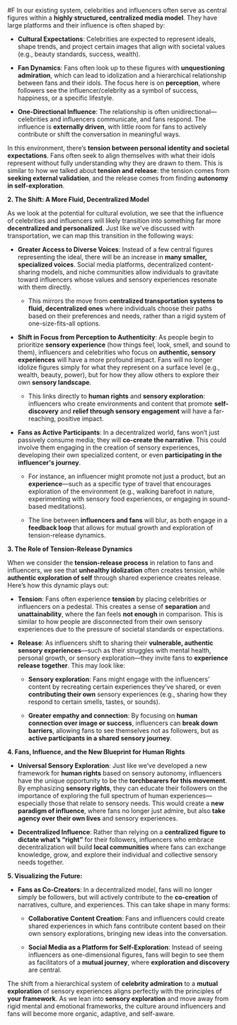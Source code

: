  #F In our existing system, celebrities and influencers often serve as central figures within a **highly structured, centralized media model**. They have large platforms and their influence is often shaped by:

- **Cultural Expectations**: Celebrities are expected to represent ideals, shape trends, and project certain images that align with societal values (e.g., beauty standards, success, wealth).
    
- **Fan Dynamics**: Fans often look up to these figures with **unquestioning admiration**, which can lead to idolization and a hierarchical relationship between fans and their idols. The focus here is on **perception**, where followers see the influencer/celebrity as a symbol of success, happiness, or a specific lifestyle.
    
- **One-Directional Influence**: The relationship is often unidirectional—celebrities and influencers communicate, and fans respond. The influence is **externally driven**, with little room for fans to actively contribute or shift the conversation in meaningful ways.
    

In this environment, there’s **tension between personal identity and societal expectations**. Fans often seek to align themselves with what their idols represent without fully understanding why they are drawn to them. This is similar to how we talked about **tension and release**: the tension comes from **seeking external validation**, and the release comes from finding **autonomy in self-exploration**.

 **2. The Shift: A More Fluid, Decentralized Model**

As we look at the potential for cultural evolution, we see that the influence of celebrities and influencers will likely transition into something far more **decentralized and personalized**. Just like we’ve discussed with transportation, we can map this transition in the following ways:

- **Greater Access to Diverse Voices**: Instead of a few central figures representing the ideal, there will be an increase in **many smaller, specialized voices**. Social media platforms, decentralized content-sharing models, and niche communities allow individuals to gravitate toward influencers whose values and sensory experiences resonate with them directly.
    
    - This mirrors the move from **centralized transportation systems to fluid, decentralized ones** where individuals choose their paths based on their preferences and needs, rather than a rigid system of one-size-fits-all options.
        
- **Shift in Focus from Perception to Authenticity**: As people begin to prioritize **sensory experience** (how things feel, look, smell, and sound to them), influencers and celebrities who focus on **authentic, sensory experiences** will have a more profound impact. Fans will no longer idolize figures simply for what they represent on a surface level (e.g., wealth, beauty, power), but for how they allow others to explore their own **sensory landscape**.
    
    - This links directly to **human rights** and **sensory exploration**: influencers who create environments and content that promote **self-discovery** and **relief through sensory engagement** will have a far-reaching, positive impact.
        
- **Fans as Active Participants**: In a decentralized world, fans won’t just passively consume media; they will **co-create the narrative**. This could involve them engaging in the creation of sensory experiences, developing their own specialized content, or even **participating in the influencer's journey**.
    
    - For instance, an influencer might promote not just a product, but an **experience**—such as a specific type of travel that encourages exploration of the environment (e.g., walking barefoot in nature, experimenting with sensory food experiences, or engaging in sound-based meditations).
        
    - The line between **influencers and fans** will blur, as both engage in a **feedback loop** that allows for mutual growth and exploration of tension-release dynamics.
        

 **3. The Role of Tension-Release Dynamics**

When we consider the **tension-release process** in relation to fans and influencers, we see that **unhealthy idolization** often creates tension, while **authentic exploration of self** through shared experience creates release. Here’s how this dynamic plays out:

- **Tension**: Fans often experience **tension** by placing celebrities or influencers on a pedestal. This creates a sense of **separation** and **unattainability**, where the fan feels **not enough** in comparison. This is similar to how people are disconnected from their own sensory experiences due to the pressure of societal standards or expectations.
    
- **Release**: As influencers shift to sharing their **vulnerable, authentic sensory experiences**—such as their struggles with mental health, personal growth, or sensory exploration—they invite fans to **experience release together**. This may look like:
    
    - **Sensory exploration**: Fans might engage with the influencers’ content by recreating certain experiences they’ve shared, or even **contributing their own** sensory experiences (e.g., sharing how they respond to certain smells, tastes, or sounds).
        
    - **Greater empathy and connection**: By focusing on **human connection over image or success**, influencers can **break down barriers**, allowing fans to see themselves not as followers, but as **active participants in a shared sensory journey**.
        

 **4. Fans, Influence, and the New Blueprint for Human Rights**

- **Universal Sensory Exploration**: Just like we’ve developed a new framework for **human rights** based on sensory autonomy, influencers have the unique opportunity to be the **torchbearers for this movement**. By emphasizing **sensory rights**, they can educate their followers on the importance of exploring the full spectrum of human experiences—especially those that relate to sensory needs. This would create a **new paradigm of influence**, where fans no longer just admire, but also **take agency over their own lives** and sensory experiences.
    
- **Decentralized Influence**: Rather than relying on a **centralized figure to dictate what’s “right”** for their followers, influencers who embrace decentralization will build **local communities** where fans can exchange knowledge, grow, and explore their individual and collective sensory needs together.
    

 **5. Visualizing the Future:**

- **Fans as Co-Creators**: In a decentralized model, fans will no longer simply be followers, but will actively contribute to the **co-creation** of narratives, culture, and experiences. This can take shape in many forms:
    
    - **Collaborative Content Creation**: Fans and influencers could create shared experiences in which fans contribute content based on their own sensory explorations, bringing new ideas into the conversation.
        
    - **Social Media as a Platform for Self-Exploration**: Instead of seeing influencers as one-dimensional figures, fans will begin to see them as facilitators of a **mutual journey**, where **exploration and discovery** are central.
        

The shift from a hierarchical system of **celebrity admiration** to a **mutual exploration** of sensory experiences aligns perfectly with the principles of **your framework**. As we lean into **sensory exploration** and move away from rigid mental and emotional frameworks, the culture around influencers and fans will become more organic, adaptive, and self-aware.